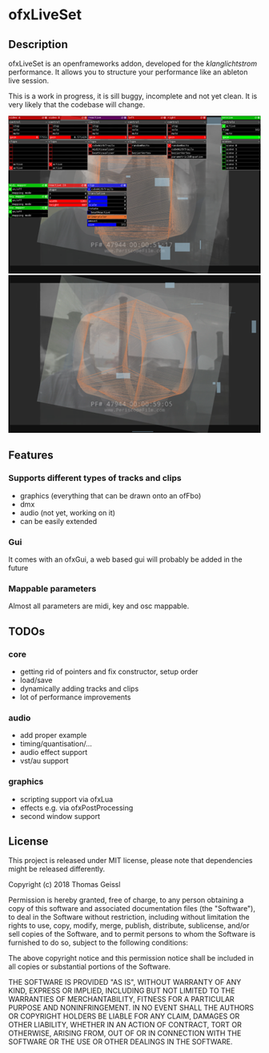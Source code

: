 # ofxLiveSet

## Description
ofxLiveSet is an openframeworks addon, developed for the *klanglichtstrom* performance. It allows you to structure your performance like an ableton live session. 

This is a work in progress, it is sill buggy, incomplete and not yet clean. It is very likely that the codebase will change.

![screenshot](./screenshot_gui.png)
![screenshot](./screenshot_output.png)


## Features
### Supports different types of tracks and clips
* graphics (everything that can be drawn onto an ofFbo)
* dmx
* audio (not yet, working on it)
* can be easily extended

### Gui
It comes with an ofxGui, a web based gui will probably be added in the future

### Mappable parameters
Almost all parameters are midi, key and osc mappable. 


## TODOs
### core
* getting rid of pointers and fix constructor, setup order
* load/save
* dynamically adding tracks and clips
* lot of performance improvements
### audio
* add proper example
* timing/quantisation/...
* audio effect support
* vst/au support
### graphics
* scripting support via ofxLua
* effects e.g. via ofxPostProcessing
* second window support

## License
This project is released under MIT license, please note that dependencies might be released differently.

Copyright (c) 2018 Thomas Geissl

Permission is hereby granted, free of charge, to any person obtaining a copy
of this software and associated documentation files (the "Software"), to deal
in the Software without restriction, including without limitation the rights
to use, copy, modify, merge, publish, distribute, sublicense, and/or sell
copies of the Software, and to permit persons to whom the Software is
furnished to do so, subject to the following conditions:

The above copyright notice and this permission notice shall be included in all
copies or substantial portions of the Software.

THE SOFTWARE IS PROVIDED "AS IS", WITHOUT WARRANTY OF ANY KIND, EXPRESS OR
IMPLIED, INCLUDING BUT NOT LIMITED TO THE WARRANTIES OF MERCHANTABILITY,
FITNESS FOR A PARTICULAR PURPOSE AND NONINFRINGEMENT. IN NO EVENT SHALL THE
AUTHORS OR COPYRIGHT HOLDERS BE LIABLE FOR ANY CLAIM, DAMAGES OR OTHER
LIABILITY, WHETHER IN AN ACTION OF CONTRACT, TORT OR OTHERWISE, ARISING FROM,
OUT OF OR IN CONNECTION WITH THE SOFTWARE OR THE USE OR OTHER DEALINGS IN THE
SOFTWARE.
